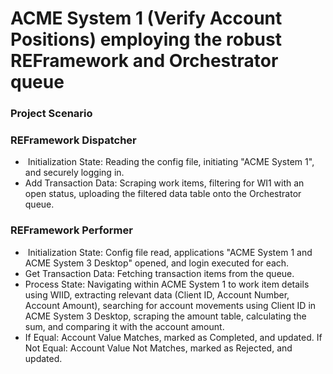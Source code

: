 # ACME System 1 (Verify Account Positions) employing the robust REFramework and Orchestrator queue

### Project Scenario
### REFramework Dispatcher
-  Initialization State:  Reading the config file, initiating "ACME System 1", and securely logging in.
-  Add Transaction Data: Scraping work items, filtering for WI1 with an open status, uploading the filtered data table onto the Orchestrator queue.
### REFramework Performer
-  Initialization State:  Config file read, applications "ACME System 1 and ACME System 3 Desktop" opened, and login executed for each.
-  Get Transaction Data:  Fetching transaction items from the queue.
- Process State:  Navigating within ACME System 1 to work item details using WIID, extracting relevant data (Client ID, Account Number, Account Amount), searching for account movements using Client ID in ACME System 3 Desktop, scraping the amount table, calculating the sum, and comparing it with the account amount.
- If Equal: Account Value Matches, marked as Completed, and updated.  If Not Equal: Account Value Not Matches, marked as Rejected, and updated.
